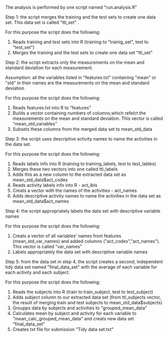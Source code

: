 The analysis is performed by one script named "run.analysis.R"

Step 1: the script merges the training and the test sets to create one data set.
This data set is called "ttl_set" .

For this purpose the script does the following:

1. Reads training and test sets into R (training to "trainig_set", test to "test_set")
2. Merges the training and the test sets to create one data set "ttl_set"

Step 2: the script extracts only the measurements on the mean and standard deviation for each measurement.

Assumption: all the variables listed in "features.txt" containing "mean"
or "std" in their names are the measurements on the mean and standard deviation

For this purpose the script does the following:

1. Reads features.txt into R to "features"
2. Builds a vector containing numbers of columns,which refelct the measurements on the mean and standard deviation. This vector is called "mean_std_variables"
3. Subsets these columns from the merged data set to mean_std_data

Step 3: the script uses descriptive activity names to name the activities in the data set. 

For this purpose the script does the following:

1. Reads labels info into R (training to training_labels, test to test_lables)
2. Merges these two vectors into one called ttl_labels
3. Adds this as a new column to the extracted data set as mean_std_data$act_codes
4. Reads activity labels info into R - act_lbls
5. Creats a vector with the names of the activities - act_names
6. Adds descriptive activity names to name the activities in the data set as 
mean_std_data$act_names

Step 4: the script appropriately labels the data set with descriptive variable names

For this purpose the script does the following:

1. Creats a vector of all variables' names from features (mean_std_var_names)
and added columns ("act_codes","act_names"). This vector is called "var_names"
2. Labels appropriately the data set with descriptive variable names

Step 5: from the data set in step 4, the script creates a second, independent tidy data set named "final_data_set" with the average of each variable for each activity and each subject.

For this purpose the script does the following:

1. Reads the subjects into R (train to train_subject, test to test_subject)
2. Adds subject column to our extracted data set (from ttl_subjects vector, the result of merging train and test subjects to mean_std_data$subjects)
3. Groupps data by subjects and activities to "grouped_mean_data"
4. Calculates mean by subject and activity for each variable 
to "mean_calc_grouped_mean_data" and creats new data set "final_data_set"
5. Creates txt file for submission "Tidy data set.txt"

